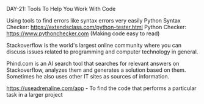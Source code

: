 DAY-21: Tools To Help You Work With Code


Using tools to find errors like syntax errors very easily
Python Syntax Checker: https://extendsclass.com/python-tester.html
Python Checker: https://www.pythonchecker.com (Making code easy to read)

Stackoverflow is the world's largest online community where you can discuss
issues related to programming and computer technology in general.

Phind.com is an AI search tool that searches for relevant answers on
Stackoverflow, analyzes them and generates a solution based on them.
Sometimes he also uses other IT sites as sources of information.

https://useadrenaline.com/app - To find the code that performs a particular task in a larger
project 
